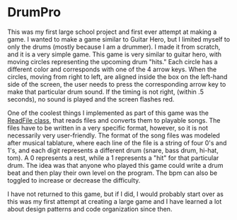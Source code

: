 DrumPro
=======

This was my first large school project and first ever attempt at making a game. I wanted to make a game similar to Guitar Hero, but I limited myself to only the drums (mostly because I am a drummer). I made it from scratch, and it is a very simple game. This game is very similar to guitar hero, with moving circles representing the upcoming drum "hits." Each circle has a different color and corresponds with one of the 4 arrow keys. When the circles, moving from right to left, are aligned inside the box on the left-hand side of the screen, the user needs to press the corresponding arrow key to make that particular drum sound. If the timing is not right, (within .5 seconds), no sound is played and the screen flashes red.

One of the coolest things I implemented as part of this game was the [ReadFile class](DrumPro/DrumPro/drumPro/ReadFile.java), that reads files and converts them to playable songs. The files have to be written in a very specific format, however, so it is not necessarily very user-friendly. The format of the song files was modeled after musical tablature, where each line of the file is a string of four 0's and 1's, and each digit represents a different drum (snare, bass drum, hi-hat, tom). A 0 represents a rest, while a 1 represents a "hit" for that particular drum. The idea was that anyone who played this game could write a drum beat and then play their own level on the program. The bpm can also be toggled to increase or decrease the difficulty.

I have not returned to this game, but if I did, I would probably start over as this was my first attempt at creating a large game and I have learned a lot about design patterns and code organization since then.
